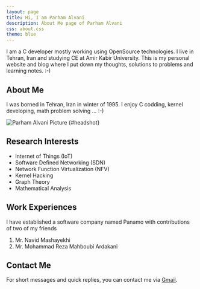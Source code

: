```yaml
---
layout: page
title: Hi, I am Parham Alvani
description: About Me page of Parham Alvani
css: about.css
theme: blue
---
```


I am a C developer mostly working using OpenSource technologies. I live in Tehran, Iran and studying CE at Amir Kabir University.
This is my personal website and blog where I put down my thoughts, solutions to problems and learning notes. :-)

## About Me
I was borned in Tehran, Iran in winter of 1995. I enjoy C codding, kernel developing, math problem solving ... :-)  

![Parham Alvani Picture]({{site.url}}/assets/images/Parham_Alvani.jpg) {#headshot}

## Research Interests
* Internet of Things (IoT)
* Software Defined Networking (SDN)
* Network Function Virtualization (NFV)
* Kernel Hacking
* Graph Theory
* Mathematical Analysis


## Work Experiences
I have established a software company named Panamo
with contributions of two of my friends

1. Mr. Navid Mashayekhi
2. Mr. Mohammad Reza Mahboubi Ardakani

## Contact Me

For short messages and quick replies, you can contact me via [Gmail](mailto://parham.alvani@gmail.com).
